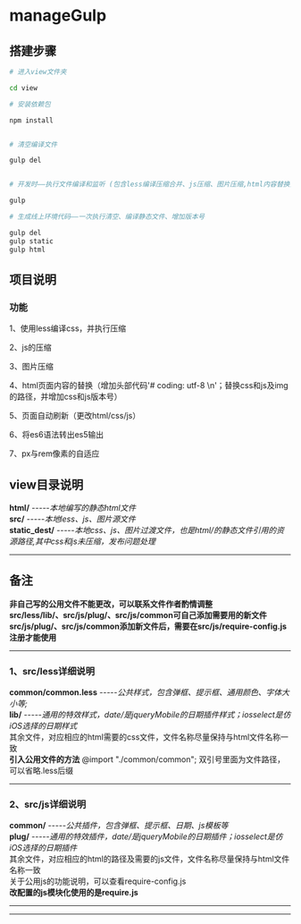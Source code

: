 # manageGulp  


## 搭建步骤  

``` bash
# 进入view文件夹  

cd view  

# 安装依赖包    

npm install  


# 清空编译文件 

gulp del 


# 开发时——执行文件编译和监听 (包含less编译压缩合并、js压缩、图片压缩,html内容替换)  

gulp 

# 生成线上环境代码——一次执行清空、编译静态文件、增加版本号  

gulp del  
gulp static  
gulp html  


```


## 项目说明

### 功能  

1、使用less编译css，并执行压缩  

2、js的压缩     

3、图片压缩      

4、html页面内容的替换（增加头部代码'# coding: utf-8 \n'；替换css和js及img的路径，并增加css和js版本号）     

5、页面自动刷新（更改html/css/js）      

6、将es6语法转出es5输出 
  
7、px与rem像素的自适应 

 


## view目录说明  

**html/**       *-----本地编写的静态html文件*  
**src/**            *-----本地less、js、图片源文件*  
**static_dest/**    *-----本地css、js、图片过渡文件，也是html/的静态文件引用的资源路径,其中css和js未压缩，发布问题处理*  


---
## 备注  
**非自己写的公用文件不能更改，可以联系文件作者酌情调整**  
**src/less/lib/、src/js/plug/、src/js/common可自己添加需要用的新文件**  
**src/js/plug/、src/js/common添加新文件后，需要在src/js/require-config.js注册才能使用**   

---

### 1、src/less详细说明  
**common/common.less** *-----公共样式，包含弹框、提示框、通用颜色、字体大小等;*  
**lib/** *-----通用的特效样式，date/是jqueryMobile的日期插件样式；iosselect是仿iOS选择的日期样式*  
其余文件，对应相应的html需要的css文件，文件名称尽量保持与html文件名称一致  
**引入公用文件的方法**   @import "./common/common";  双引号里面为文件路径，可以省略.less后缀  


---

### 2、src/js详细说明  
**common/** *-----公共插件，包含弹框、提示框、日期、js模板等*  
**plug/** *-----通用的特效插件，date/是jqueryMobile的日期插件；iosselect是仿iOS选择的日期插件*  
其余文件，对应相应的html的路径及需要的js文件，文件名称尽量保持与html文件名称一致  
关于公用js的功能说明，可以查看require-config.js   
**改配置的js模块化使用的是require.js**  

---
---




